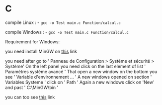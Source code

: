 # C

compile Linux : 
    - ` gcc -o Test main.c Function/calcul.c `

compile Windows :
    - ` gcc -o Test main.c Function/calcul.c `

Requirement for Windows:
    
you need install MinGW on [this](https://sourceforge.net/projects/mingw/) link

you need after go to ' Panneau de Configuration > Système et sécurité > Système' 
On the left panel you need click on the last element of list ' Paramètres système avancé '
That open a new window on the bottom you see ' Variable d'environnement ... ' 
A new windows opened on section ' Variables Systeme ' click on ' Path ' 
Again a new windows click on 'New' and past ' C:\MinGW\bin '

you can too see [this](https://www.youtube.com/watch?v=sXW2VLrQ3Bs) link